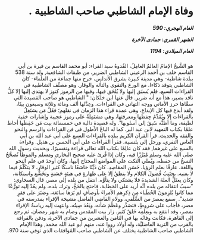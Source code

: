 <h1 dir="rtl">وفاة الإمام الشاطبي صاحب الشاطبية .</h1>

<h5 dir="rtl">العام الهجري:  590

الشهر القمري: جمادى الآخرة

العام الميلادي: 1194</h5>

<p dir="rtl">هو الشَّيخُ الإمامُ العالمُ العامِلُ، القُدوةُ سيد القراء: أبو محمد القاسم بن فيرة بن أبي القاسم خلف بن أحمد الرعيني الشاطبي الضرير، من طبقات الشافعية, ولد سنة 538 ببلدة شاطبة- وهي مدينة كبيرة بشرق الأندلس، خرج منها جماعة من العلماء- كان الشاطبي يتوقد ذكاءا، مع الورع والتقوى والتأله والوقار. وهو مصنِّف الشاطبية في القراءات السبع، فلم يُسبَق إليها ولا يُلحَق فيها، وفيها من الرموز كنوز لا يهتدي إليها إلا كلُّ ناقد بصير، هذا مع أنه ضرير. قال عنها ابن خلكان: " الشاطبي هو صاحب القصيدة التي سمَّاها حرز الأماني ووجه التهاني في القراءات، وعِدَّتُها ألف ومائة وثلاثة وسبعون بيتًا، ولقد أبدع فيها كل الإبداع، وهي عمدة قراء هذا الزمان في نقلهم؛ فقَلَّ مَن يشتَغِلُ بالقراءات إلا ويُقَدِّمُ حِفظَها ومعرفتها، وهي مشتَمِلةٌ على رموز عجيبة وإشارات خفية لطيفة، وما أظنُّه سُبِقَ إلى أسلوبها". وله قصيدة دالية في خمسمائة بيت مَن حَفِظَها أحاط علمًا بكتاب التمهيد لابن عبد البر. كما له الباعُ الأطول في فن القراءات والرسم والنحو والفقه والحديث. قرأ القرآن الكريم ببلده بالقراءات السبع على أبي عبد الله بن أبي العاص النفري، ورحل إلى بلنسية، فقرأ القراءات على أبي الحسن بن هذيل. وقراءة بالسبع على غيرهما, فقد كان عالِمًا بكتاب الله تعالى قراءة وتفسيرًا، وبحديث رسول الله صلى الله عليه وسلم مُبَرَّزًا فيه، وكان إذا قُرئ عليه صحيح البخاري ومسلم والموطأ تُصحَّحُ النسخُ من حفظه، ويُملي النكت على المواضع المحتاج إليها، وكان أوحدَ في علم النحو واللغة، عارفًا بعلم الرؤيا، حَسَن المقاصِدِ. كان دَيِّنًا خاشعًا ناسكًا كثير الوقار، لا يتكَلَّمُ فيما لا يعنيه. يجتَنِبُ فُضولَ الكلام ولا ينطقُ إلا على طهارةٍ في هيئةٍ حَسَنةٍ وتخَشُّع واستكانة، وكان يعتَلُّ العلةَ الشديدةَ فلا يشتكي ولا يتأوَّه. انتقل من بلده إلى مصر، قال السخاوي: "سببُ انتقاله من بلده أنَّه أريد على الخطابة، فاحتج بالحَجَّ، وترك بلده، ولم يعُدْ إليه تورُّعًا مما كانوا يُلزِمونَ الخُطَباء مِن ذِكرِهم الأمراءَ بأوصافٍ لم يَرَها سائغة، وصَبَرَ على فقرٍ شديد".  سمع بمصرَ من السِّلَفي، وولاه القاضي الفاضل مشيخة الإقراء بمدرسته في مصر، فأجاب على شروطٍ، فتصَدَّر وعَظُمَ شأنه، وبَعُدَ صِيتُه، وانتهت إليه رياسةُ الإقراء بمصر، وقد انتفع به وبعِلمِه خَلقٌ كثير. زار بيت المقدس وصام به شهر رمضان، ثم رجع إلى القاهرة، فكانت وفاتُه بها في الثامن والعشرين من جمادى الآخرة، ودفن بالقرافة بالقرب من التربة الفاضليَّة، وله أولاد رووا عنه، منهم أبو عبد الله محمد, وهذا الإمام الشاطبي صاحب الشاطبية يختلف عن الشاطبي صاحب المُوافقات الذي توفي سنة 970.</p></br>
